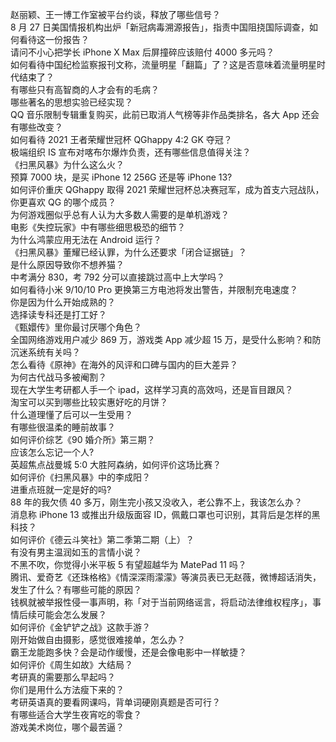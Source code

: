 赵丽颖、王一博工作室被平台约谈，释放了哪些信号？  
8 月 27 日美国情报机构出炉「新冠病毒溯源报告」，指责中国阻挠国际调查，如何看待这一份报告？  
请问不小心把学长 iPhone X Max 后屏撞碎应该赔付 4000 多元吗？  
如何看待中国纪检监察报刊文称，流量明星「翻篇」了？这是否意味着流量明星时代结束了？  
有哪些只有高智商的人才会有的毛病？  
哪些著名的思想实验已经实现？  
QQ 音乐限制专辑重复购买，此前已取消人气榜等非作品类排名，各大 App 还会有哪些改变？  
如何看待 2021 王者荣耀世冠杯 QGhappy 4:2 GK 夺冠？  
极端组织 IS 宣布对喀布尔爆炸负责，还有哪些信息值得关注？  
《扫黑风暴》为什么这么火？  
预算 7000 块，是买 iPhone 12  256G 还是等 iPhone 13?  
如何评价重庆 QGhappy 取得 2021 荣耀世冠杯总决赛冠军，成为首支六冠战队，你更喜欢 QG 的哪个成员？  
为何游戏圈似乎总有人认为大多数人需要的是单机游戏？  
电影《失控玩家》中有哪些细思极恐的细节？  
为什么鸿蒙应用无法在 Android 运行？  
《扫黑风暴》董耀已经认罪，为什么还要求「闭合证据链」？  
是什么原因导致你不想养猫？  
中考满分 830，考 792 分可以直接跳过高中上大学吗？  
如何看待小米 9/10/10 Pro 更换第三方电池将发出警告，并限制充电速度？  
你是因为什么开始成熟的？  
选择读专科还是打工好？  
《甄嬛传》里你最讨厌哪个角色？  
全国网络游戏用户减少 869 万，游戏类 App 减少超 15 万，是受什么影响？和防沉迷系统有关吗？  
怎么看待《原神》在海外的风评和口碑与国内的巨大差异？  
为何古代战马多被阉割？  
现在大学生考研都人手一个 ipad，这样学习真的高效吗，还是盲目跟风？  
淘宝可以买到哪些比较实惠好吃的月饼？  
什么道理懂了后可以一生受用？  
有哪些很温柔的睡前故事？  
如何评价综艺《90 婚介所》第三期？  
应该怎么忘记一个人?  
英超焦点战曼城 5:0 大胜阿森纳，如何评价这场比赛？  
如何评价《扫黑风暴》中的李成阳？  
进重点班就一定是好的吗?  
88 年的我欠债 40 多万，刚生完小孩又没收入，老公靠不上，我该怎么办？  
消息称 iPhone 13 或推出升级版面容 ID，佩戴口罩也可识别，其背后是怎样的黑科技？  
如何评价《德云斗笑社》第二季第二期（上）？  
有没有男主温润如玉的言情小说？  
不黑不吹，你觉得小米平板 5 有望超越华为 MatePad 11 吗？  
腾讯、爱奇艺《还珠格格》《情深深雨濛濛》等演员表已无赵薇，微博超话消失，发生了什么？有哪些可能的原因？  
钱枫就被举报性侵一事声明，称「对于当前网络谣言，将启动法律维权程序」，事情后续可能会怎么发展？  
如何评价《金铲铲之战》这款手游？  
刚开始做自由摄影，感觉很难接单，怎么办？  
霸王龙能跑多快？会是动作缓慢，还是会像电影中一样敏捷？  
如何评价《周生如故》大结局？  
考研真的需要那么早起吗？  
你们是用什么方法瘦下来的？  
考研英语真的要看网课吗，背单词硬刚真题是否可行？  
有哪些适合大学生夜宵吃的零食？  
游戏美术岗位，哪个最苦逼？  
